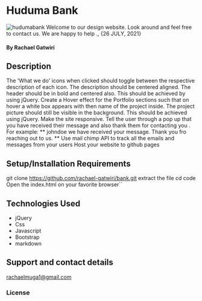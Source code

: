 # Huduma Bank

![hudumabank](https://image.shutterstock.com/image-photo/bank-building-260nw-574713295.jpg)
Welcome to our design website. Look around and feel free to contact us. We are happy to help
., {26 JULY, 2021}

#### By **Rachael Gatwiri**

## Description
The 'What we do'  icons when clicked should toggle between the respective description of each icon. The description should be centered aligned. The header should be in bold and centered also. This should be achieved by using jQuery.
Create a Hover effect for the Portfolio  sections such that on hover a white box appears with then name of the project inside. The project picture should still be visible in the background. This should be achieved using jQuery.
Make the site responsive.
Tell the user through a pop up that you have received their message and also thank them for contacting you . For example: ** johndoe we have received your message. Thank you fro reaching out to us. **
Use mail chimp API to track all the emails and messages from your users
Host your website to github pages

## Setup/Installation Requirements
git clone https://github.com/rachael-gatwiri/bank.git
extract the file
cd code
Open the index.html on your favorite browser``

## Technologies Used

  * jQuery
  * Css
  * Javascript
  * Bootstrap
  * markdown
## Support and contact details
rachaelmuga1@gmail.com
### License